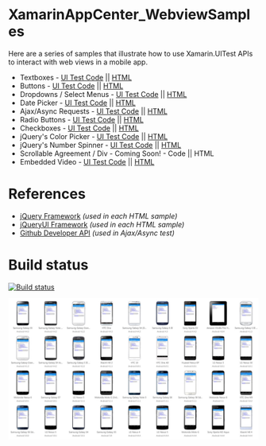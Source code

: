 # XamarinAppCenter_WebviewSamples
Here are a series of samples that illustrate how to use Xamarin.UITest APIs to interact with web views in a mobile app.

- Textboxes - [UI Test Code](https://github.com/mattregul/XamarinAppCenter_WebviewSamples/blob/master/Code/UITests/Tests.cs#L161) || [HTML](https://github.com/mattregul/XamarinAppCenter_WebviewSamples/blob/master/HTML/textboxes.html)
- Buttons - [UI Test Code](https://github.com/mattregul/XamarinAppCenter_WebviewSamples/blob/master/Code/UITests/Tests.cs#L198) || [HTML](https://github.com/mattregul/XamarinAppCenter_WebviewSamples/blob/master/HTML/buttons.html)
- Dropdowns / Select Menus - [UI Test Code](https://github.com/mattregul/XamarinAppCenter_WebviewSamples/blob/master/Code/UITests/Tests.cs#L224) || [HTML](https://github.com/mattregul/XamarinAppCenter_WebviewSamples/blob/master/HTML/dropdownmenus.html)
- Date Picker - [UI Test Code](https://github.com/mattregul/XamarinAppCenter_WebviewSamples/blob/master/Code/UITests/Tests.cs#L276) || [HTML](https://github.com/mattregul/XamarinAppCenter_WebviewSamples/blob/master/HTML/datepicker.html)
- Ajax/Async Requests - [UI Test Code](https://github.com/mattregul/XamarinAppCenter_WebviewSamples/blob/master/Code/UITests/Tests.cs#L327) || [HTML](https://github.com/mattregul/XamarinAppCenter_WebviewSamples/blob/master/HTML/ajaxrequest.html)
- Radio Buttons - [UI Test Code](https://github.com/mattregul/XamarinAppCenter_WebviewSamples/blob/master/Code/UITests/Tests.cs#L379) || [HTML](https://github.com/mattregul/XamarinAppCenter_WebviewSamples/blob/master/HTML/radiogroup.html)
- Checkboxes - [UI Test Code](https://github.com/mattregul/XamarinAppCenter_WebviewSamples/blob/master/Code/UITests/Tests.cs#L405) || [HTML](https://github.com/mattregul/XamarinAppCenter_WebviewSamples/blob/master/HTML/checkboxgroup.html)
- jQuery's Color Picker - [UI Test Code](https://github.com/mattregul/XamarinAppCenter_WebviewSamples/blob/master/Code/UITests/Tests.cs#L438) || [HTML](https://github.com/mattregul/XamarinAppCenter_WebviewSamples/blob/master/HTML/colorpicker.html)
- jQuery's Number Spinner - [UI Test Code](https://github.com/mattregul/XamarinAppCenter_WebviewSamples/blob/master/Code/UITests/Tests.cs#L469) || [HTML](https://github.com/mattregul/XamarinAppCenter_WebviewSamples/blob/master/HTML/spinner.html)
- Scrollable Agreement / Div - Coming Soon! - Code || HTML
- Embedded Video - [UI Test Code](https://github.com/mattregul/XamarinAppCenter_WebviewSamples/blob/master/Code/UITests/Tests.cs#L525) || [HTML](https://github.com/mattregul/XamarinAppCenter_WebviewSamples/blob/master/HTML/embeddedvideo.html)

<!-- # Additional Samples, Docs, & Tools
- ( Tool ) [Xamarin Test Recorder](https://www.xamarin.com/test-cloud/recorder)
- ( Doc ) [Xamarin.UITest Web Views](https://developer.xamarin.com/guides/testcloud/uitest/working-with/webviews/)
- ( Doc ) [Xamarin.UITest](https://developer.xamarin.com/guides/testcloud/uitest/)
- ( Doc ) [Xamarin.UITest Cheat Sheet](https://developer.xamarin.com/guides/testcloud/uitest/cheatsheet/)
- ( Doc ) [Working With the REPL](https://developer.xamarin.com/guides/testcloud/uitest/working-with/repl/)
- ( Samples ) [Xamarin Test Cloud Samples](https://github.com/xamarin/test-cloud-samples)
- ( Samples ) [Cross-platform BDD with Cucumber and Calabash](https://github.com/calabash/x-platform-example) -->

# References
- [jQuery Framework](https://jquery.com/) *(used in each HTML sample)*
- [jQueryUI Framework](https://jqueryui.com/) *(used in each HTML sample)*
- [Github Developer API](https://developer.github.com/v3/) *(used in Ajax/Async test)*

# Build status
[![Build status](https://build.appcenter.ms/v0.1/apps/3e2d5abf-78b1-4bdc-8935-ef97aeea71f6/branches/master/badge)](https://appcenter.ms)

![alt text](HTML/phones.jpg "XTC Phone Results")
